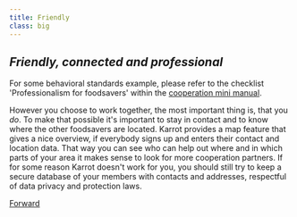 ```yaml
---
title: Friendly
class: big
---
```


## <div class="fa fa-female"></div> _Friendly, connected and professional_

For some behavioral standards example, please refer to the checklist 'Professionalism for foodsavers' within the <a href="https://community.foodsaving.world/t/guide-how-to-build-and-maintain-cooperations-with-stores/63" target="_blank">cooperation mini manual</a>.

However you choose to work together, the most important thing is, that you _do_. To make that possible it's important to stay in contact and to know where the other foodsavers are located. Karrot provides a map feature that gives a nice overview, if everybody signs up and enters their contact and location data. That way you can see who can help out where and in which parts of your area it makes sense to look for more cooperation partners. If for some reason Karrot doesn't work for you, you should still try to keep a secure database of your members with contacts and addresses, respectful of data privacy and protection laws.

<a class="button" href="/start/awareness">Forward</a>
